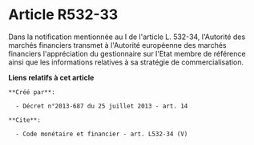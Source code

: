 # Article R532-33

Dans la notification mentionnée au I de l'article L. 532-34, l'Autorité des marchés financiers transmet à l'Autorité
européenne des marchés financiers l'appréciation du gestionnaire sur l'Etat membre de référence ainsi que les informations
relatives à sa stratégie de commercialisation.

**Liens relatifs à cet article**

	**Créé par**:

	  - Décret n°2013-687 du 25 juillet 2013 - art. 14

	**Cite**:

	  - Code monétaire et financier - art. L532-34 (V)
